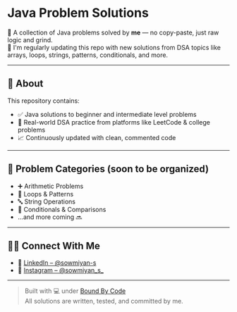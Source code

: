 # Java Problem Solutions

🧠 A collection of Java problems solved by **me** — no copy-paste, just raw logic and grind.  
🚀 I'm regularly updating this repo with new solutions from DSA topics like arrays, loops, strings, patterns, conditionals, and more.

---

## 📌 About

This repository contains:
- ✅ Java solutions to beginner and intermediate level problems
- 🧩 Real-world DSA practice from platforms like LeetCode & college problems
- 📈 Continuously updated with clean, commented code

---

## 📂 Problem Categories (soon to be organized)
- ➕ Arithmetic Problems
- 🔁 Loops & Patterns
- 🔤 String Operations
- 📏 Conditionals & Comparisons
- ...and more coming 🔜

---

## 🙋‍♂️ Connect With Me

- 🔗 [LinkedIn – @sowmiyan-s](https://www.linkedin.com/in/sowmiyan-s)  
- 📸 [Instagram – @sowmiyan_s_](https://instagram.com/sowmiyan_s_)

---

> Built with 💻 under [Bound By Code](https://github.com/sowmiyan-s)  
> All solutions are written, tested, and committed by me.
